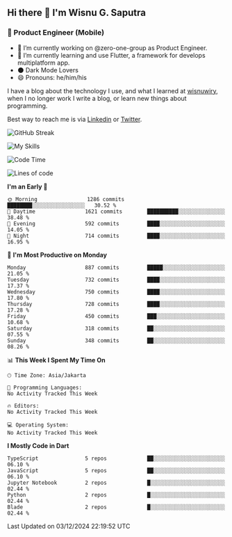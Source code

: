 ## Hi there 👋 I'm Wisnu G. Saputra

### :mobile_phone_off: Product Engineer (Mobile)

- 🔭 I’m currently working on @zero-one-group as Product Engineer.
- 🌱 I’m currently learning and use Flutter, a framework for develops multiplatform app.
- 🌑 Dark Mode Lovers
- 😄 Pronouns: he/him/his

I have a blog about the technology I use, and what I learned at [wisnuwiry](https://wisnuwiry.space/), when I no longer work I write a blog, or learn new things about programming.

Best way to reach me is via [Linkedin](https://www.linkedin.com/in/wisnu-saputra/) or [Twitter](https://twitter.com/wisnuwiry).

![GitHub Streak](https://streak-stats.demolab.com?user=wisnuwiry&theme=dark&hide_border=true)

![My Skills](https://skillicons.dev/icons?i=dart,flutter,kotlin,swift,go,js,css,neovim,git,linux&perline=5)

<!--START_SECTION:waka-->
![Code Time](http://img.shields.io/badge/Code%20Time-1%2C581%20hrs%2027%20mins-blue)

![Lines of code](https://img.shields.io/badge/From%20Hello%20World%20I%27ve%20Written-6.0%20million%20lines%20of%20code-blue)

**I'm an Early 🐤** 

```text
🌞 Morning                1286 commits        ████████░░░░░░░░░░░░░░░░░   30.52 % 
🌆 Daytime                1621 commits        ██████████░░░░░░░░░░░░░░░   38.48 % 
🌃 Evening                592 commits         ████░░░░░░░░░░░░░░░░░░░░░   14.05 % 
🌙 Night                  714 commits         ████░░░░░░░░░░░░░░░░░░░░░   16.95 % 
```
📅 **I'm Most Productive on Monday** 

```text
Monday                   887 commits         █████░░░░░░░░░░░░░░░░░░░░   21.05 % 
Tuesday                  732 commits         ████░░░░░░░░░░░░░░░░░░░░░   17.37 % 
Wednesday                750 commits         ████░░░░░░░░░░░░░░░░░░░░░   17.80 % 
Thursday                 728 commits         ████░░░░░░░░░░░░░░░░░░░░░   17.28 % 
Friday                   450 commits         ███░░░░░░░░░░░░░░░░░░░░░░   10.68 % 
Saturday                 318 commits         ██░░░░░░░░░░░░░░░░░░░░░░░   07.55 % 
Sunday                   348 commits         ██░░░░░░░░░░░░░░░░░░░░░░░   08.26 % 
```


📊 **This Week I Spent My Time On** 

```text
🕑︎ Time Zone: Asia/Jakarta

💬 Programming Languages: 
No Activity Tracked This Week

🔥 Editors: 
No Activity Tracked This Week

💻 Operating System: 
No Activity Tracked This Week
```

**I Mostly Code in Dart** 

```text
TypeScript               5 repos             ██░░░░░░░░░░░░░░░░░░░░░░░   06.10 % 
JavaScript               5 repos             ██░░░░░░░░░░░░░░░░░░░░░░░   06.10 % 
Jupyter Notebook         2 repos             █░░░░░░░░░░░░░░░░░░░░░░░░   02.44 % 
Python                   2 repos             █░░░░░░░░░░░░░░░░░░░░░░░░   02.44 % 
Blade                    2 repos             █░░░░░░░░░░░░░░░░░░░░░░░░   02.44 % 
```




 Last Updated on 03/12/2024 22:19:52 UTC
<!--END_SECTION:waka-->
